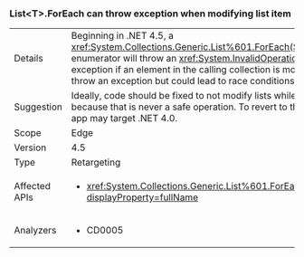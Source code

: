 ### List&lt;T&gt;.ForEach can throw exception when modifying list item

|   |   |
|---|---|
|Details|Beginning in .NET 4.5, a <xref:System.Collections.Generic.List%601.ForEach(System.Action%7B%600%7D)> enumerator will throw an <xref:System.InvalidOperationException?displayProperty=name> exception if an element in the calling collection is modified. Previously, this would not throw an exception but could lead to race conditions.|
|Suggestion|Ideally, code should be fixed to not modify lists while enumerating their elements because that is never a safe operation. To revert to the previous behavior, though, an app may target .NET 4.0.|
|Scope|Edge|
|Version|4.5|
|Type|Retargeting|
|Affected APIs|<ul><li><xref:System.Collections.Generic.List%601.ForEach(System.Action%7B%600%7D)?displayProperty=fullName></li></ul>|
|Analyzers|<ul><li>CD0005</li></ul>|


